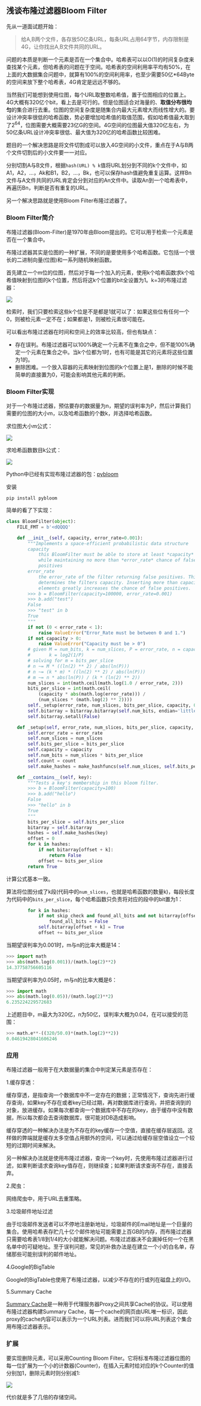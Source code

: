 ## 浅谈布隆过滤器Bloom Filter

先从一道面试题开始：

> 给A,B两个文件，各存放50亿条URL，每条URL占用64字节，内存限制是4G，让你找出A,B文件共同的URL。

问题的本质是判断一个元素是否在一个集合中。哈希表可以以O(1)的时间复杂度来查找某个元素，但哈希表的问题在于空间。哈希表的空间利用率平均有50%，在上面的大数据集合问题中，就算有100%的空间利用率，也至少需要50亿*64Byte的空间来放下整个哈希表，4G肯定是远远不够的。

当然我们可能想到使用位图，每个URL取整数哈希值，置于位图相应的位置上。4G大概有320亿个bit，看上去是可行的。但是位图适合对海量的、**取值分布很均匀**的集合进行去重。位图的空间复杂度是随集合内最大元素增大而线性增大的。要设计冲突率很低的哈希函数，势必要增加哈希值的取值范围，假如哈希值最大取到了2<sup>64</sup>，位图需要大概需要23亿G的空间。4G空间的位图最大值320亿左右，为50亿条URL设计冲突率很低、最大值为320亿的哈希函数比较困难。

题目的一个解决思路是将文件切割成可以放入4G空间的小文件，重点在于A与B两个文件切割后的小文件要一一对应。

分别切割A与B文件，根据`hash(URL) % k`值将URL划分到不同的k个文件中，如A1，A2，...，Ak和B1，B2，...，Bk，也可以保存hash值避免重复运算。这样Bn文件与A文件共同的URL肯定会分到对应的An文件中。读取An到一个哈希表中，再遍历Bn，判断是否有重复的URL。

另一个解决思路就是使用Bloom Filter布隆过滤器了。

### Bloom Filter简介

布隆过滤器(Bloom-Filter)是1970年由Bloom提出的。它可以用于检索一个元素是否在一个集合中。

布隆过滤器其实是位图的一种扩展，不同的是要使用多个哈希函数。它包括一个很长的二进制向量(位图)和一系列随机映射函数。

首先建立一个m位的位图，然后对于每一个加入的元素，使用k个哈希函数求k个哈希值映射到位图的k个位置，然后将这k个位置的bit全设置为1。k=3的布隆过滤器：

![](./images/bloom-filter.jpg)

检索时，我们只要检索这些k个位是不是都是1就可以了：如果这些位有任何一个0，则被检元素一定不在；如果都是1，则被检元素很可能在。

可以看出布隆过滤器在时间和空间上的效率比较高，但也有缺点：

- 存在误判。布隆过滤器可以100%确定一个元素不在集合之中，但不能100%确定一个元素在集合之中。当k个位都为1时，也有可能是其它的元素将这些位置为1的。
- 删除困难。一个放入容器的元素映射到位图的k个位置上是1，删除的时候不能简单的直接置为0，可能会影响其他元素的判断。

### Bloom Filter实现

对于一个布隆过滤器，预估要存的数据量为n，期望的误判率为P，然后计算我们需要的位图的大小m，以及哈希函数的个数k，并选择哈希函数。

求位图大小m公式：

![](./images/bloom-filter-m.png)

求哈希函数数目k公式：

![](./images/bloom-filter-k.png)

Python中已经有实现布隆过滤器的包：[pybloom](https://github.com/jaybaird/python-bloomfilter "pybloom")

安装
```
pip install pybloom
```

简单的看了下实现：

```python
class BloomFilter(object):
    FILE_FMT = b'<dQQQQ'

    def __init__(self, capacity, error_rate=0.001):
        """Implements a space-efficient probabilistic data structure
        capacity
            this BloomFilter must be able to store at least *capacity* elements
            while maintaining no more than *error_rate* chance of false
            positives
        error_rate
            the error_rate of the filter returning false positives. This
            determines the filters capacity. Inserting more than capacity
            elements greatly increases the chance of false positives.
        >>> b = BloomFilter(capacity=100000, error_rate=0.001)
        >>> b.add("test")
        False
        >>> "test" in b
        True
        """
        if not (0 < error_rate < 1):
            raise ValueError("Error_Rate must be between 0 and 1.")
        if not capacity > 0:
            raise ValueError("Capacity must be > 0")
        # given M = num_bits, k = num_slices, P = error_rate, n = capacity
        #       k = log2(1/P)
        # solving for m = bits_per_slice
        # n ~= M * ((ln(2) ** 2) / abs(ln(P)))
        # n ~= (k * m) * ((ln(2) ** 2) / abs(ln(P)))
        # m ~= n * abs(ln(P)) / (k * (ln(2) ** 2))
        num_slices = int(math.ceil(math.log(1.0 / error_rate, 2)))
        bits_per_slice = int(math.ceil(
            (capacity * abs(math.log(error_rate))) /
            (num_slices * (math.log(2) ** 2))))
        self._setup(error_rate, num_slices, bits_per_slice, capacity, 0)
        self.bitarray = bitarray.bitarray(self.num_bits, endian='little')
        self.bitarray.setall(False)

    def _setup(self, error_rate, num_slices, bits_per_slice, capacity, count):
        self.error_rate = error_rate
        self.num_slices = num_slices
        self.bits_per_slice = bits_per_slice
        self.capacity = capacity
        self.num_bits = num_slices * bits_per_slice
        self.count = count
        self.make_hashes = make_hashfuncs(self.num_slices, self.bits_per_slice)

    def __contains__(self, key):
        """Tests a key's membership in this bloom filter.
        >>> b = BloomFilter(capacity=100)
        >>> b.add("hello")
        False
        >>> "hello" in b
        True
        """
        bits_per_slice = self.bits_per_slice
        bitarray = self.bitarray
        hashes = self.make_hashes(key)
        offset = 0
        for k in hashes:
            if not bitarray[offset + k]:
                return False
            offset += bits_per_slice
        return True
```

计算公式基本一致。

算法将位图分成了k段(代码中的`num_slices`，也就是哈希函数的数量k)，每段长度为代码中的`bits_per_slice`，每个哈希函数只负责将对应的段中的bit置为1：

```python
        for k in hashes:
            if not skip_check and found_all_bits and not bitarray[offset + k]:
                found_all_bits = False
            self.bitarray[offset + k] = True
            offset += bits_per_slice
```

当期望误判率为0.001时，m与n的比率大概是14：

```python
>>> import math
>>> abs(math.log(0.001))/(math.log(2)**2)
14.37758756605116
```

当期望误判率为0.05时，m与n的比率大概是6：

```python
>>> import math
>>> abs(math.log(0.05))/(math.log(2)**2)
6.235224229572683
```

上述题目中，m最大为320亿，n为50亿，误判率大概为0.04，在可以接受的范围：
```python
>>> math.e**-((320/50.0)*(math.log(2)**2))
0.04619428041606246
```

### 应用

布隆过滤器一般用于在大数据量的集合中判定某元素是否存在：

1.缓存穿透：

缓存穿透，是指查询一个数据库中不一定存在的数据；正常情况下，查询先进行缓存查询，如果key不存在或者key已经过期，再对数据库进行查询，并把查询到的对象，放进缓存。如果每次都查询一个数据库中不存在的key，由于缓存中没有数据，所以每次都会去查询数据库，很可能对DB造成影响。


缓存穿透的一种解决办法是为不存在的key缓存一个空值，直接在缓存层返回。这样做的弊端就是缓存太多空值占用额外的空间，可以通过给缓存层空值设立一个较短的过期时间来解决。

另一种解决办法就是使用布隆过滤器，查询一个key时，先使用布隆过滤器进行过滤，如果判断请求查询key值存在，则继续查；如果判断请求查询不存在，直接丢弃。

2.爬虫：

网络爬虫中，用于URL去重策略。

3.垃圾邮件地址过滤

由于垃圾邮件发送者可以不停地注册新地址，垃圾邮件的Email地址是一个巨量的集合。使用哈希表存贮几十亿个邮件地址可能需要上百GB的内存，而布隆过滤器只需要哈希表1/8到1/4的大小就能解决问题。布隆过滤器决不会漏掉任何一个在黑名单中的可疑地址。至于误判问题，常见的补救办法是在建立一个小的白名单，存储那些可能别误判的邮件地址。

4.Google的BigTable

Google的BigTable也使用了布隆过滤器，以减少不存在的行或列在磁盘上的I/O。

5.Summary Cache

[Summary Cache](http://pages.cs.wisc.edu/~jussara/papers/00ton.pdf)是一种用于代理服务器Proxy之间共享Cache的协议。可以使用布隆过滤器构建Summary Cache，每一个cache的网页由URL唯一标识，因此proxy的cache内容可以表示为一个URL列表。进而我们可以将URL列表这个集合用布隆过滤器表示。

### 扩展

要实现删除元素，可以采用Counting Bloom Filter。它将标准布隆过滤器位图的每一位扩展为一个小的计数器(Counter)，在插入元素时给对应的k个Counter的值分别加1，删除元素时则分别减1:

![](./images/bloom-filter-count.jpg)

代价就是多了几倍的存储空间。